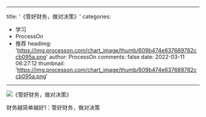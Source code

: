 
---
title: '《管好财务，做对决策》'
categories: 
 - 学习
 - ProcessOn
 - 推荐
headimg: 'https://img.processon.com/chart_image/thumb/609b474e637689782ccb095a.png'
author: ProcessOn
comments: false
date: 2022-03-11 06:27:12
thumbnail: 'https://img.processon.com/chart_image/thumb/609b474e637689782ccb095a.png'
---

<div>   
<img class="thumb" alt="《管好财务，做对决策》" src="https://img.processon.com/chart_image/thumb/609b474e637689782ccb095a.png" referrerpolicy="no-referrer">
<p>财务越简单越好1：管好财务，做对决策</p>  
</div>
            